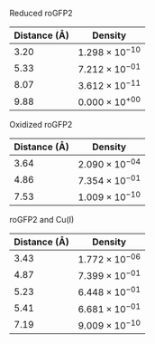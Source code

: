 Reduced roGFP2

| Distance (Å) | Density |
|-----------|-----------|
| 3.20 | $1.298 \times 10^{-10}$ |
| 5.33 | $7.212 \times 10^{-01}$ |
| 8.07 | $3.612 \times 10^{-11}$ |
| 9.88 | $0.000 \times 10^{+00}$ |

Oxidized roGFP2

| Distance (Å) | Density |
|-----------|-----------|
| 3.64 | $2.090 \times 10^{-04}$ |
| 4.86 | $7.354 \times 10^{-01}$ |
| 7.53 | $1.009 \times 10^{-10}$ |

roGFP2 and Cu(I)

| Distance (Å) | Density |
|-----------|-----------|
| 3.43 | $1.772 \times 10^{-06}$ |
| 4.87 | $7.399 \times 10^{-01}$ |
| 5.23 | $6.448 \times 10^{-01}$ |
| 5.41 | $6.681 \times 10^{-01}$ |
| 7.19 | $9.009 \times 10^{-10}$ |
